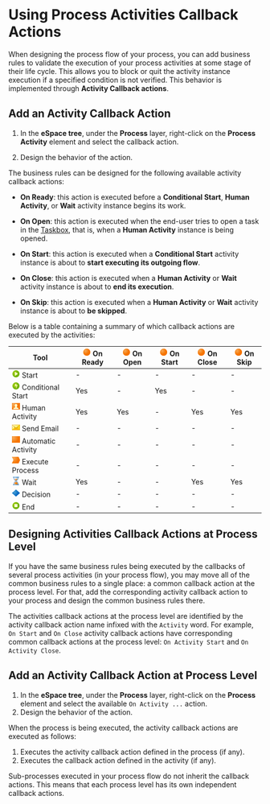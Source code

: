 # Using Process Activities Callback Actions

When designing the process flow of your process, you can add business rules to validate the execution of your process activities at some stage of their life cycle. This allows you to block or quit the activity instance execution if a specified condition is not verified. This behavior is implemented through **Activity Callback actions**.


## Add an Activity Callback Action

1. In the **eSpace tree**, under the **Process** layer, right-click on the **Process Activity** element and select the callback action.

1. Design the behavior of the action.

The business rules can be designed for the following available activity callback actions:

* **On Ready**: this action is executed before a **Conditional Start**, **Human Activity**, or **Wait** activity instance begins its work.

* **On Open**: this action is executed when the end-user tries to open a task in the [Taskbox](../intro.md#using-the-taskbox), that is, when a **Human Activity** instance is being opened.

* **On Start**: this action is executed when a **Conditional Start** activity instance is about to **start executing its outgoing flow**.

* **On Close**: this action is executed when a **Human Activity** or **Wait** activity instance is about to **end its execution**.

* **On Skip**: this action is executed when a **Human Activity** or **Wait** activity instance is about to **be skipped**.

Below is a table containing a summary of which callback actions are executed by the activities:

|Tool   |![](../../../shared/icons-tools/action.png) On Ready   |![](../../../shared/icons-tools/action.png) On Open   |![](../../../shared/icons-tools/action.png) On Start   |![](../../../shared/icons-tools/action.png) On Close   |![](../../../shared/icons-tools/action.png) On Skip   |
|----------|----------|----------|----------|----------|----------|
|![](../../../shared/icons-tools/start-process.png) Start|-|-|-|-|-|
|![](../../../shared/icons-tools/conditional-start.png) Conditional Start|Yes|-|Yes|-|-|
|![](../../../shared/icons-tools/human-activity.png) Human Activity|Yes|Yes|-|Yes|Yes|
|![](../../../shared/icons-tools/email-send.png) Send Email|-|-|-|-|-|
|![](../../../shared/icons-tools/automatic-activity.png) Automatic Activity|-|-|-|-|-|
|![](../../../shared/icons-tools/process.png) Execute Process|-|-|-|-|-|
|![](../../../shared/icons-tools/wait-activity.png) Wait|Yes|-|-|Yes|Yes|
|![](../../../shared/icons-tools/decision.png) Decision|-|-|-|-|-|
|![](../../../shared/icons-tools/end-process.png) End|-|-|-|-|-|


## Designing Activities Callback Actions at Process Level

If you have the same business rules being executed by the callbacks of several process activities (in your process flow), you may move all of the common business rules to a single place: a common callback action at the process level. For that, add the corresponding activity callback action to your process and design the common business rules there.

<div class="info" markdown="1">

The activities callback actions at the process level are identified by the activity callback action name infixed with the `Activity` word. For example, `On Start` and `On Close` activity callback actions have corresponding common callback actions at the process level: `On Activity Start` and `On Activity Close`.

</div>


## Add an Activity Callback Action at Process Level

1. In the **eSpace tree**, under the **Process** layer, right-click on the **Process** element and select the available `On Activity ...` action.
1. Design the behavior of the action.

When the process is being executed, the activity callback actions are executed as follows:

1. Executes the activity callback action defined in the process (if any).
1. Executes the callback action defined in the activity (if any).

<div class="warning" markdown="1">

Sub-processes executed in your process flow do not inherit the callback actions. This means that each process level has its own independent callback actions.

</div>
